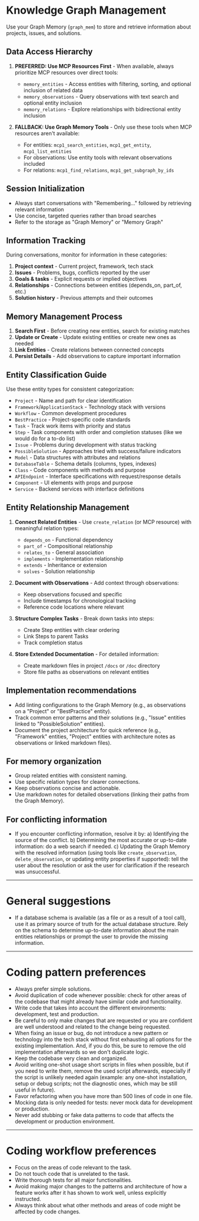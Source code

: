 # Knowledge Graph Management

Use your Graph Memory (`graph_mem`) to store and retrieve information about projects, issues, and solutions.

## Data Access Hierarchy

1. **PREFERRED: Use MCP Resources First** - When available, always prioritize MCP resources over direct tools:
   - `memory_entities` - Access entities with filtering, sorting, and optional inclusion of related data
   - `memory_observations` - Query observations with text search and optional entity inclusion
   - `memory_relations` - Explore relationships with bidirectional entity inclusion

2. **FALLBACK: Use Graph Memory Tools** - Only use these tools when MCP resources aren't available:
   - For entities: `mcp1_search_entities`, `mcp1_get_entity`, `mcp1_list_entities`
   - For observations: Use entity tools with relevant observations included
   - For relations: `mcp1_find_relations`, `mcp1_get_subgraph_by_ids`

## Session Initialization

- Always start conversations with "Remembering..." followed by retrieving relevant information
- Use concise, targeted queries rather than broad searches
- Refer to the storage as "Graph Memory" or "Memory Graph"

## Information Tracking

During conversations, monitor for information in these categories:

1. **Project context** - Current project, framework, tech stack
2. **Issues** - Problems, bugs, conflicts reported by the user
3. **Goals & tasks** - Explicit requests or implied objectives
4. **Relationships** - Connections between entities (depends_on, part_of, etc.)
5. **Solution history** - Previous attempts and their outcomes

## Memory Management Process

1. **Search First** - Before creating new entities, search for existing matches
2. **Update or Create** - Update existing entities or create new ones as needed
3. **Link Entities** - Create relations between connected concepts
4. **Persist Details** - Add observations to capture important information

## Entity Classification Guide

Use these entity types for consistent categorization:

- `Project` - Name and path for clear identification
- `Framework`/`ApplicationStack` - Technology stack with versions
- `Workflow` - Common development procedures
- `BestPractice` - Project-specific code standards
- `Task` - Track work items with priority and status
- `Step` - Task components with order and completion statuses (like we would do for a to-do list)
- `Issue` - Problems during development with status tracking
- `PossibleSolution` - Approaches tried with success/failure indicators
- `Model` - Data structures with attributes and relations
- `DatabaseTable` - Schema details (columns, types, indexes)
- `Class` - Code components with methods and purpose
- `APIEndpoint` - Interface specifications with request/response details
- `Component` - UI elements with props and purpose
- `Service` - Backend services with interface definitions

## Entity Relationship Management

1. **Connect Related Entities** - Use `create_relation` (or MCP resource) with meaningful relation types:
   - `depends_on` - Functional dependency
   - `part_of` - Compositional relationship
   - `relates_to` - General association
   - `implements` - Implementation relationship
   - `extends` - Inheritance or extension
   - `solves` - Solution relationship

2. **Document with Observations** - Add context through observations:
   - Keep observations focused and specific
   - Include timestamps for chronological tracking
   - Reference code locations where relevant

3. **Structure Complex Tasks** - Break down tasks into steps:
   - Create Step entities with clear ordering
   - Link Steps to parent Tasks
   - Track completion status

4. **Store Extended Documentation** - For detailed information:
   - Create markdown files in project `/docs` or `/doc` directory
   - Store file paths as observations on relevant entities

## Implementation recommendations
  - Add linting configurations to the Graph Memory (e.g., as observations on a "Project" or "BestPractice" entity).
  - Track common error patterns and their solutions (e.g., "Issue" entities linked to "PossibleSolution" entities).
  - Document the project architecture for quick reference (e.g., "Framework" entities, "Project" entities with architecture notes as observations or linked markdown files).

## For memory organization
  - Group related entities with consistent naming.
  - Use specific relation types for clearer connections.
  - Keep observations concise and actionable.
  - Use markdown notes for detailed observations (linking their paths from the Graph Memory).

## For conflicting information
  - If you encounter conflicting information, resolve it by:
    a) Identifying the source of the conflict.
    b) Determining the most accurate or up-to-date information: do a web search if needed.
    c) Updating the Graph Memory with the resolved information (using tools like `create_observation`, `delete_observation`, or updating entity properties if supported): tell the user about the resolution or ask the user for clarification if the research was unsuccessful.

---

# General suggestions

- If a database schema is available (as a file or as a result of a tool call), use it as primary source of truth for the actual database structure. Rely on the schema to determine up-to-date information about the main entities relationships or prompt the user to provide the missing information.

---

# Coding pattern preferences

- Always prefer simple solutions.
- Avoid duplication of code whenever possible: check for other areas of the codebase that might already have similar code and functionality.
- Write code that takes into account the different environments: development, test and production.
- Be careful to only make changes that are requested or you are confident are well understood and related to the change being requested.
- When fixing an issue or bug, do not introduce a new pattern or technology into the tech stack without first exhausting all options for the existing implementation. And, if you do this, be sure to remove the old implementation afterwards so we don't duplicate logic.
- Keep the codebase very clean and organized.
- Avoid writing one-shot usage short scripts in files when possible, but if you need to write them, remove the used script afterwards, especially if the script is unlikely needed again (example: any one-shot installation, setup or debug scripts; not the diagnostic ones, which may be still useful in future).
- Favor refactoring when you have more than 500 lines of code in one file.
- Mocking data is only needed for tests: never mock data for development or production.
- Never add stubbing or fake data patterns to code that affects the development or production environment.

---

# Coding workflow preferences

- Focus on the areas of code relevant to the task.
- Do not touch code that is unrelated to the task.
- Write thorough tests for all major functionalities.
- Avoid making major changes to the patterns and architecture of how a feature works after it has shown to work well, unless explicitly instructed.
- Always think about what other methods and areas of code might be affected by code changes.
